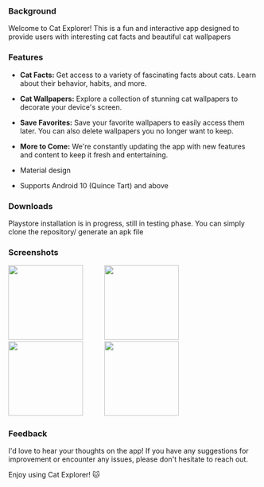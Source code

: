 ### Background

Welcome to Cat Explorer! This is a fun and interactive app designed to provide users with interesting cat facts and beautiful cat wallpapers



### Features
*  **Cat Facts:** Get access to a variety of fascinating facts about cats. Learn about their behavior, habits, and more. <br /> 
 
* **Cat Wallpapers:** Explore a collection of stunning cat wallpapers to decorate your device's screen. <br />
 
* **Save Favorites:** Save your favorite wallpapers to easily access them later. You can also delete wallpapers you no longer want to keep. <br /> 
 
* **More to Come:** We're constantly updating the app with new features and content to keep it fresh and entertaining. <br /> 
 
* Material design <br />
 
* Supports Android 10 (Quince Tart) and above <br />



### Downloads
 Playstore installation is in progress, still in testing phase.
 You can simply clone the repository/ generate an apk file



### Screenshots

<img src="https://github.com/erinfolami/Cat-Explorer/assets/50245033/35250663-7ccf-4ace-b1b5-ee3eb3a76ce2" width="150"> &nbsp;&nbsp;&nbsp;&nbsp;&nbsp;&nbsp;&nbsp;&nbsp;&nbsp; 
<img src="https://github.com/erinfolami/Cat-Explorer/assets/50245033/12ef1cd8-4dcb-4c2f-b7ed-be984c4f59b0" width="150"> &nbsp;&nbsp;&nbsp;&nbsp;&nbsp;&nbsp;&nbsp;&nbsp;&nbsp; 
<img src="https://github.com/erinfolami/Cat-Explorer/assets/50245033/297abb34-6702-4bdc-92f2-1972b3ab130b" width="150"> &nbsp;&nbsp;&nbsp;&nbsp;&nbsp;&nbsp;&nbsp;&nbsp;&nbsp; 
<img src="https://github.com/erinfolami/Cat-Explorer/assets/50245033/05cdd656-8c2a-4a5e-9c9c-3a53576751e0" width="150"> &nbsp;&nbsp;&nbsp;&nbsp;&nbsp;&nbsp;&nbsp;&nbsp;&nbsp; 



### Feedback
I'd love to hear your thoughts on the app! If you have any suggestions for improvement or encounter any issues, please don't hesitate to reach out.

Enjoy using Cat Explorer! 🐱


 
